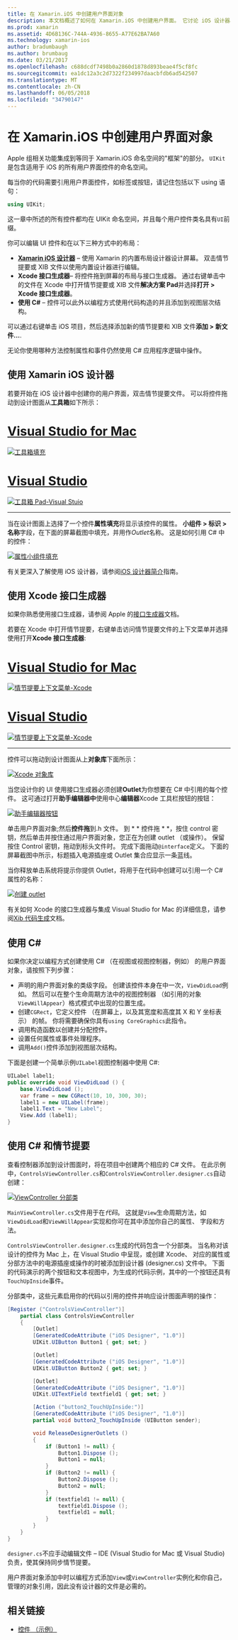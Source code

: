 ```yaml
---
title: 在 Xamarin.iOS 中创建用户界面对象
description: 本文档概述了如何在 Xamarin.iOS 中创建用户界面。 它讨论 iOS 设计器、 Xcode 接口生成器、 C# 和情节提要。
ms.prod: xamarin
ms.assetid: 4D6B136C-744A-4936-8655-A77E62BA7A60
ms.technology: xamarin-ios
author: bradumbaugh
ms.author: brumbaug
ms.date: 03/21/2017
ms.openlocfilehash: c688dcdf7498b0a2860d1878d893beae4f5cf8fc
ms.sourcegitcommit: ea1dc12a3c2d7322f234997daacbfdb6ad542507
ms.translationtype: MT
ms.contentlocale: zh-CN
ms.lasthandoff: 06/05/2018
ms.locfileid: "34790147"
---
```

# <a name="creating-user-interface-objects-in-xamarinios"></a>在 Xamarin.iOS 中创建用户界面对象

Apple 组相关功能集成到等同于 Xamarin.iOS 命名空间的"框架"的部分。 `UIKit` 是包含适用于 iOS 的所有用户界面控件的命名空间。

每当你的代码需要引用用户界面控件，如标签或按钮，请记住包括以下 using 语句：

```csharp
using UIKit;
```

这一章中所述的所有控件都均在 UIKit 命名空间，并且每个用户控件类名具有`UI`前缀。

你可以编辑 UI 控件和在以下三种方式中的布局：

-  **[Xamarin iOS 设计器](~/ios/user-interface/designer/index.md)** – 使用 Xamarin 的内置布局设计器设计屏幕。 双击情节提要或 XIB 文件以使用内置设计器进行编辑。
-  **Xcode 接口生成器**– 将控件拖到屏幕的布局与接口生成器。 通过右键单击中的文件在 Xcode 中打开情节提要或 XIB 文件**解决方案 Pad**并选择**打开 > Xcode 接口生成器**。
-  **使用 C#** – 控件可以此外以编程方式使用代码构造的并且添加到视图层次结构。

可以通过右键单击 iOS 项目，然后选择添加新的情节提要和 XIB 文件**添加 > 新文件...**.

无论你使用哪种方法控制属性和事件仍然使用 C# 应用程序逻辑中操作。

## <a name="using-xamarin-ios-designer"></a>使用 Xamarin iOS 设计器

若要开始在 iOS 设计器中创建你的用户界面，双击情节提要文件。 可以将控件拖动到设计图面从**工具箱**如下所示：

# <a name="visual-studio-for-mactabvsmac"></a>[Visual Studio for Mac](#tab/vsmac)

 [![](creating-ui-objects-images/image2b.png "工具箱填充")](creating-ui-objects-images/image2b.png#lightbox)
 
# <a name="visual-studiotabvswin"></a>[Visual Studio](#tab/vswin)

 [![](creating-ui-objects-images/image2b-vs.png "工具箱 Pad-Visual Stuio")](creating-ui-objects-images/image2b.png#lightbox)
 
-----

当在设计图面上选择了一个控件**属性填充**将显示该控件的属性。 **小组件 > 标识 > 名称**字段，在下面的屏幕截图中填充，并用作*Outlet*名称。 这是如何引用 C# 中的控件：

 [![](creating-ui-objects-images/image3b.png "属性小组件填充")](creating-ui-objects-images/image3b.png#lightbox)

有关更深入了解使用 iOS 设计器，请参阅[iOS 设计器简介](~/ios/user-interface/designer/introduction.md)指南。

## <a name="using-xcode-interface-builder"></a>使用 Xcode 接口生成器

如果你熟悉使用接口生成器，请参阅 Apple 的[接口生成器](https://developer.apple.com/xcode/interface-builder/)文档。

若要在 Xcode 中打开情节提要，右键单击访问情节提要文件的上下文菜单并选择使用打开**Xcode 接口生成器**:

# <a name="visual-studio-for-mactabvsmac"></a>[Visual Studio for Mac](#tab/vsmac)

 [![](creating-ui-objects-images/imagexcode.png "情节提要上下文菜单-Xcode")](creating-ui-objects-images/imagexcode.png#lightbox)
 
# <a name="visual-studiotabvswin"></a>[Visual Studio](#tab/vswin)

[![](creating-ui-objects-images/imagexcode-vs.png "情节提要上下文菜单-Xcode")](creating-ui-objects-images/imagexcode-vs.png#lightbox)

-----

控件可以拖动到设计图面从上**对象库**下面所示：

 [![](creating-ui-objects-images/image5a.png "Xcode 对象库")](creating-ui-objects-images/image5a.png#lightbox)

当您设计你的 UI 使用接口生成器必须创建**Outlet**为你想要在 C# 中引用的每个控件。 这可通过打开**助手编辑器中**使用中心**编辑器**Xcode 工具栏按钮的按钮：

 [![](creating-ui-objects-images/image6a.png "助手编辑器按钮")](creating-ui-objects-images/image6a.png#lightbox)

单击用户界面对象;然后**控件拖**到.h 文件。 到 * * 控件拖 * *，按住 control 密钥，然后单击并按住通过用户界面对象，您正在为创建 outlet （或操作）。 保留按住 Control 密钥，拖动到标头文件时。 完成下面拖动`@interface`定义。 下面的屏幕截图中所示，标题插入电源插座或 Outlet 集合应显示一条蓝线。

当你释放单击系统将提示你提供 Outlet，将用于在代码中创建可以引用一个 C# 属性的名称：

 [![](creating-ui-objects-images/image8a.png "创建 outlet")](creating-ui-objects-images/image8a.png#lightbox)

有关如何 Xcode 的接口生成器与集成 Visual Studio for Mac 的详细信息，请参阅[Xib 代码生成](~/ios/internals/xib-code-generation.md#generated)文档。

##  <a name="using-c"></a>使用 C#

如果你决定以编程方式创建使用 C# （在视图或视图控制器，例如） 的用户界面对象，请按照下列步骤：

-  声明的用户界面对象的类级字段。 创建该控件本身在中一次，`ViewDidLoad`例如。 然后可以在整个生命周期方法中的视图控制器 （如引用的对象
`ViewWillAppear`）格式模式中出现的位置生成。
-  创建`CGRect`，它定义控件 （在屏幕上，以及其宽度和高度其 X 和 Y 坐标表示） 的帧。 你将需要确保你具有`using CoreGraphics`此指令。
-  调用构造函数以创建并分配控件。
-  设置任何属性或事件处理程序。
-  调用`Add()`控件添加到视图层次结构。

下面是创建一个简单示例`UILabel`视图控制器中使用 C#:

```csharp
UILabel label1;
public override void ViewDidLoad () {
    base.ViewDidLoad ();
    var frame = new CGRect(10, 10, 300, 30);
    label1 = new UILabel(frame);
    label1.Text = "New Label";
    View.Add (label1);
}
```

<a name="partial_classes" />

## <a name="using-c-and-storyboards"></a>使用 C# 和情节提要

查看控制器添加到设计图面时，将在项目中创建两个相应的 C# 文件。 在此示例中，`ControlsViewController.cs`和`ControlsViewController.designer.cs`自动创建：

 [![](creating-ui-objects-images/image9b.png "ViewController 分部类")](creating-ui-objects-images/image9b.png#lightbox)

`MainViewController.cs`文件用于在*代码*。 这就是`View`生命周期方法，如`ViewDidLoad`和`ViewWillAppear`实现和你可在其中添加你自己的属性、 字段和方法。

`ControlsViewController.designer.cs`生成的代码包含一个分部类。 当名称对该设计的控件为 Mac 上，在 Visual Studio 中呈现，或创建 Xcode、 对应的属性或分部方法中的电源插座或操作的时被添加到设计器 (designer.cs) 文件中。 下面的代码演示的两个按钮和文本视图中，为生成的代码示例，其中的一个按钮还具有`TouchUpInside`事件。

分部类中，这些元素启用你的代码以引用的控件并响应设计图面声明的操作：

```csharp
[Register ("ControlsViewController")]
    partial class ControlsViewController
    {
        [Outlet]
        [GeneratedCodeAttribute ("iOS Designer", "1.0")]
        UIKit.UIButton Button1 { get; set; }

        [Outlet]
        [GeneratedCodeAttribute ("iOS Designer", "1.0")]
        UIKit.UIButton Button2 { get; set; }

        [Outlet]
        [GeneratedCodeAttribute ("iOS Designer", "1.0")]
        UIKit.UITextField textfield1 { get; set; }

        [Action ("button2_TouchUpInside:")]
        [GeneratedCodeAttribute ("iOS Designer", "1.0")]
        partial void button2_TouchUpInside (UIButton sender);

        void ReleaseDesignerOutlets ()
        {
            if (Button1 != null) {
                Button1.Dispose ();
                Button1 = null;
            }
            if (Button2 != null) {
                Button2.Dispose ();
                Button2 = null;
            }
            if (textfield1 != null) {
                textfield1.Dispose ();
                textfield1 = null;
            }
        }
    }
}
```

`designer.cs`不应手动编辑文件 – IDE (Visual Studio for Mac 或 Visual Studio) 负责，使其保持同步情节提要。

用户界面对象添加中时以编程方式添加`View`或`ViewController`实例化和你自己，管理的对象引用，因此没有设计器的文件是必需的。



## <a name="related-links"></a>相关链接

- [控件 （示例）](https://developer.xamarin.com/samples/Controls/)
